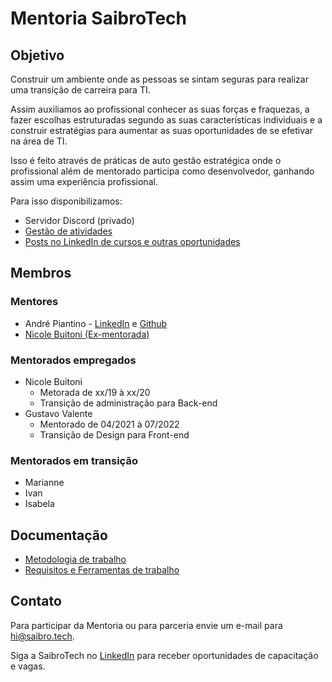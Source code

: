 # Mentoria SaibroTech

## Objetivo

Construir um ambiente onde as pessoas se sintam seguras para realizar uma transição de carreira para TI.

Assim auxiliamos ao profissional conhecer as suas forças e fraquezas, a fazer escolhas estruturadas segundo as suas características individuais e a construir estratégias para aumentar as suas oportunidades de se efetivar na área de TI.

Isso é feito através de práticas de auto gestão estratégica onde o profissional além de mentorado participa como desenvolvedor, ganhando assim uma experiência profissional.

Para isso disponibilizamos:

* Servidor Discord (privado)
* [Gestão de atividades](https://github.com/orgs/saibrotech/projects/8)
* [Posts no LinkedIn de cursos e outras oportunidades](https://www.linkedin.com/company/saibrotech/posts/)

## Membros

### Mentores

* André Piantino - [LinkedIn](https://www.linkedin.com/in/andre-porto-leal-piantino/) e [Github](https://github.com/piantino)
* [Nicole Buitoni (Ex-mentorada)](https://www.linkedin.com/in/nicole-buitoni/)

### Mentorados empregados

* Nicole Buitoni
  * Metorada de xx/19 à xx/20
  * Transição de administração para Back-end
* Gustavo Valente
  * Mentorado de 04/2021 à 07/2022
  * Transição de Design para Front-end

### Mentorados em transição

* Marianne
* Ivan
* Isabela

## Documentação

* [Metodologia de trabalho](metodologia.md)
* [Requisitos e Ferramentas de trabalho](requisitos-ferramentas.md)

## Contato

Para participar da Mentoria ou para parceria envie um e-mail para hi@saibro.tech.

Siga a SaibroTech no [LinkedIn](https://www.linkedin.com/company/saibrotech/) para receber oportunidades de capacitação e vagas.
